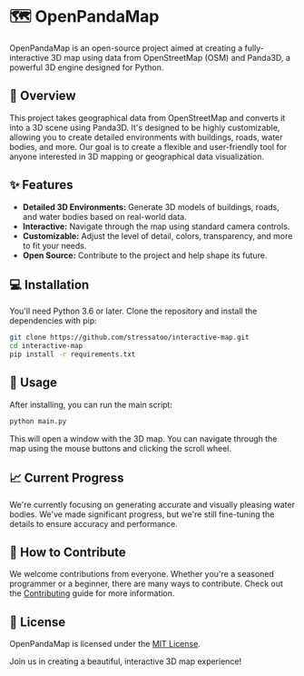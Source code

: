 ﻿# 🗺️ OpenPandaMap

OpenPandaMap is an open-source project aimed at creating a fully-interactive 3D map using data from OpenStreetMap (OSM) and Panda3D, a powerful 3D engine designed for Python.

## 📖 Overview

This project takes geographical data from OpenStreetMap and converts it into a 3D scene using Panda3D. It's designed to be highly customizable, allowing you to create detailed environments with buildings, roads, water bodies, and more. Our goal is to create a flexible and user-friendly tool for anyone interested in 3D mapping or geographical data visualization.

## ✨ Features

- **Detailed 3D Environments:** Generate 3D models of buildings, roads, and water bodies based on real-world data.
- **Interactive:** Navigate through the map using standard camera controls.
- **Customizable:** Adjust the level of detail, colors, transparency, and more to fit your needs.
- **Open Source:** Contribute to the project and help shape its future.

## 💻 Installation

You'll need Python 3.6 or later. Clone the repository and install the dependencies with pip:

```bash
git clone https://github.com/stressatoo/interactive-map.git
cd interactive-map
pip install -r requirements.txt
```

## 🚀 Usage

After installing, you can run the main script:

```bash
python main.py
```

This will open a window with the 3D map. You can navigate through the map using the mouse buttons and clicking the scroll wheel.

## 📈 Current Progress

We're currently focusing on generating accurate and visually pleasing water bodies. We've made significant progress, but we're still fine-tuning the details to ensure accuracy and performance.

## 🤝 How to Contribute

We welcome contributions from everyone. Whether you're a seasoned programmer or a beginner, there are many ways to contribute. Check out the [Contributing](CONTRIBUTING.md) guide for more information.

## 📜 License

OpenPandaMap is licensed under the [MIT License](LICENSE.md).


Join us in creating a beautiful, interactive 3D map experience!
